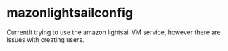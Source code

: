 # mazonlightsailconfig

Currentlt trying to use the amazon lightsail VM service, however there are issues with creating users.
